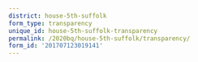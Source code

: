 ```yaml
---
district: house-5th-suffolk
form_type: transparency
unique_id: house-5th-suffolk-transparency
permalink: /2020bq/house-5th-suffolk/transparency/
form_id: '201707123019141'
---
```

